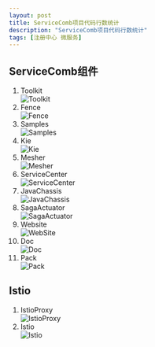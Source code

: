 ```yaml
---
layout: post
title: ServiceComb项目代码行数统计
description: "ServiceComb项目代码行数统计"
tags: [注册中心 微服务] 
---
```



 
## ServiceComb组件
1. Toolkit   
   ![Toolkit](/images/lines/Toolkit.png)
2. Fence   
   ![Fence](/images/lines/Fence.png)
3. Samples   
   ![Samples](/images/lines/Samples.png)
4. Kie   
   ![Kie](/images/lines/Kie.png)
5. Mesher   
   ![Mesher](/images/lines/Mesher.png)   
6. ServiceCenter   
   ![ServiceCenter](/images/lines/ServiceCenter.png)   
7. JavaChassis   
   ![JavaChassis](/images/lines/JavaChassis.png)     
8. SagaActuator   
   ![SagaActuator](/images/lines/SagaActuator.png)   
9. Website   
   ![WebSite](/images/lines/Website.png)   
10. Doc   
   ![Doc](/images/lines/Doc.png)       
11. Pack   
   ![Pack](/images/lines/Pack.png)
   
## Istio
1. IstioProxy   
   ![IstioProxy](/images/lines/IstioProxy.png)  
2. Istio   
   ![Istio](/images/lines/Istio.png)      
  
  
  
  
   
  
  
  







   
